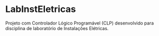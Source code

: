 # LabInstEletricas

Projeto com Controlador Lógico Programável (CLP) desenvolvido para disciplina de laboratório de Instalações Elétricas.